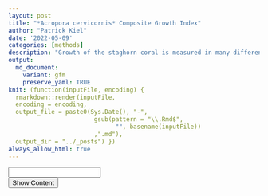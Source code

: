 ```yaml
---
layout: post
title: "*Acropora cervicornis* Composite Growth Index"
author: "Patrick Kiel"
date: '2022-05-09'
categories: [methods]
description: "Growth of the staghorn coral is measured in many different ways. Here I propose a composite indexing methodology to align disparate measurements to deduce genotype-specific influences on growth."
output:
  md_document:
    variant: gfm
    preserve_yaml: TRUE
knit: (function(inputFile, encoding) {
  rmarkdown::render(inputFile, 
  encoding = encoding, 
  output_file = paste0(Sys.Date(), "-",
                        gsub(pattern = "\\.Rmd$",
                              "", basename(inputFile))
                        ,".md"), 
  output_dir = "../_posts") })
always_allow_html: true
---
```


<style type="text/css">
caption {
      color: black;
      font-weight: bold;
      font-size: 1.2em;
}

.tocify-extend-page {
  height: 0 !important;
}
</style>
<script type="text/javascript">
function verify() {
  if (document.getElementById('password').value === 'acropora') {
    document.getElementById('HIDDENDIV').classList.remove("hidden"); 
    document.getElementById('credentials').classList.add("hidden"); // Hide the div containing the credentials
  } else {
    alert('Invalid Password! You cannot view this content.');
    password.setSelectionRange(0, password.value.length);
  }
  return false;
}
</script>
<style type="text/css">
.hidden {
  display: none;
}
</style>
<!-- The password box -->

<div id="credentials">

<input type="text" id="password" onkeydown="if (event.keyCode == 13) verify()" />
<br/>
<input id="button" type="button" value="Show Content" onclick="verify()" />

</div>

<!-- The content we want to show after password -->

<div id="HIDDENDIV" class="hidden" markdown="1">

<iframe src="/notebook/images/compositeGrowth/genotypeTraitOverview.html" height="100vh" width="100%" style="border:none;">
</iframe>

</div>
